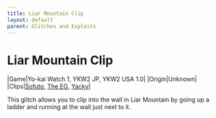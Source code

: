 ```yaml
---
title: Liar Mountain Clip
layout: default
parent: Glitches and Exploits
---
```


# Liar Mountain Clip

|Game|Yo-kai Watch 1, YKW2 JP, YKW2 USA 1.0|
|Origin|Unknown|
|Clips|[Sofuto](https://youtube.com/shorts/H9aFKEiaNLo), [The EG](https://youtu.be/fuQZeMtHUZo), [Yacky](https://youtu.be/7XMJVZUfGA0)|

This glitch allows you to clip into the wall in Liar Mountain by going up a ladder and running at the wall just next to it.
